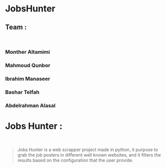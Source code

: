 # JobsHunter

## Team : 

<br>

### Monther Altamimi <br>

### Mahmoud Qunbor <br>

### Ibrahim Manaseer <br>

### Bashar Telfah <br>

### Abdelrahman Alasal <br>



# Jobs Hunter :

<br>

> Jobs Hunter is a web scrapper project made in python, it purpose to grab the job posters in different well known websites, and it filters the results based on the configuration that the user provide.






